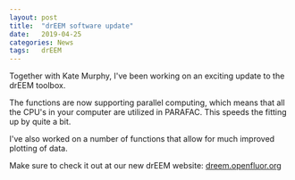 ```yaml
---
layout: post
title:  "drEEM software update"
date:   2019-04-25
categories: News
tags:	drEEM
---
```

Together with Kate Murphy, I've been working on an exciting update to the drEEM toolbox. 

The functions are now supporting parallel computing, which means that all the CPU's in your computer are utilized in PARAFAC. This speeds the fitting up by quite a bit.

I've also worked on a number of functions that allow for much improved plotting of data.

Make sure to check it out at our new drEEM website: [dreem.openfluor.org](http://dreem.openfluor.org/news/2019/04/25/drEEMupdate.html)
